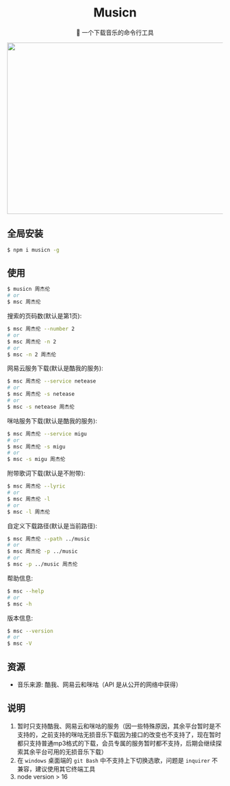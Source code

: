 <div align="center">

# Musicn

🎵 一个下载音乐的命令行工具

<img src="https://user-images.githubusercontent.com/44596995/182657804-3d67bde4-c23e-4071-89c7-4804729be68f.gif" width="650" height="400" />

</div>

## 全局安装

```bash
$ npm i musicn -g
```

## 使用

```bash
$ musicn 周杰伦
# or
$ msc 周杰伦
```

搜索的页码数(默认是第1页):

```bash
$ msc 周杰伦 --number 2
# or
$ msc 周杰伦 -n 2
# or
$ msc -n 2 周杰伦
```

网易云服务下载(默认是酷我的服务):

```bash
$ msc 周杰伦 --service netease
# or
$ msc 周杰伦 -s netease
# or
$ msc -s netease 周杰伦
```

咪咕服务下载(默认是酷我的服务):

```bash
$ msc 周杰伦 --service migu
# or
$ msc 周杰伦 -s migu
# or
$ msc -s migu 周杰伦
```

附带歌词下载(默认是不附带):

```bash
$ msc 周杰伦 --lyric
# or
$ msc 周杰伦 -l
# or
$ msc -l 周杰伦
```

自定义下载路径(默认是当前路径):

```bash
$ msc 周杰伦 --path ../music
# or
$ msc 周杰伦 -p ../music
# or
$ msc -p ../music 周杰伦
```

帮助信息:

```bash
$ msc --help
# or
$ msc -h
```

版本信息:

```bash
$ msc --version
# or
$ msc -V
```

## 资源

- 音乐来源: 酷我、网易云和咪咕（API 是从公开的网络中获得）

## 说明

1. 暂时只支持酷我、网易云和咪咕的服务（因一些特殊原因，其余平台暂时是不支持的，之前支持的咪咕无损音乐下载因为接口的改变也不支持了，现在暂时都只支持普通mp3格式的下载，会员专属的服务暂时都不支持，后期会继续探索其余平台可用的无损音乐下载）
2. 在 `windows` 桌面端的 `git Bash` 中不支持上下切换选歌，问题是 `inquirer` 不兼容，建议使用其它终端工具
3. node version > 16
